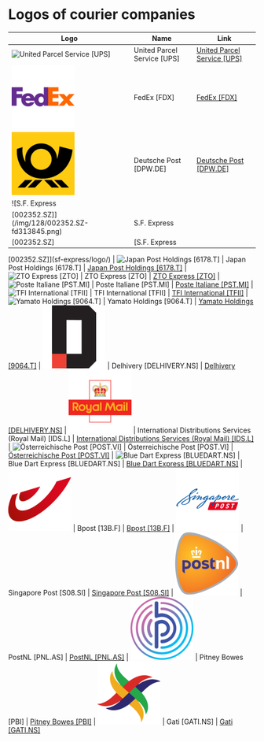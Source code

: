 # Logos of courier companies

| Logo | Name  | Link |
| ---- | ----  | ---- |
| ![United Parcel Service [UPS]](/img/128/UPS-631a3677.png) | United Parcel Service [UPS] | [United Parcel Service [UPS]](ups/logo/)
| ![FedEx [FDX]](/img/128/FDX-1c112468.png) | FedEx [FDX] | [FedEx [FDX]](fedex/logo/)
| ![Deutsche Post [DPW.DE]](/img/128/DPW.DE-2f00a0f1.png) | Deutsche Post [DPW.DE] | [Deutsche Post [DPW.DE]](deutsche-post/logo/)
| ![S.F. Express
 [002352.SZ]](/img/128/002352.SZ-fd313845.png) | S.F. Express
 [002352.SZ] | [S.F. Express
 [002352.SZ]](sf-express/logo/)
| ![Japan Post Holdings
 [6178.T]](/img/128/6178.T-f3041aa5.png) | Japan Post Holdings
 [6178.T] | [Japan Post Holdings
 [6178.T]](japan-post/logo/)
| ![ZTO Express
 [ZTO]](/img/128/ZTO-71cc2b69.png) | ZTO Express
 [ZTO] | [ZTO Express
 [ZTO]](zto-express/logo/)
| ![Poste Italiane
 [PST.MI]](/img/128/PST.MI-7e2dec81.png) | Poste Italiane
 [PST.MI] | [Poste Italiane
 [PST.MI]](poste-italiane/logo/)
| ![TFI International [TFII]](/img/128/TFII-02a1e38d.png) | TFI International [TFII] | [TFI International [TFII]](tfi-international/logo/)
| ![Yamato Holdings [9064.T]](/img/128/9064.T-1c065fdc.png) | Yamato Holdings [9064.T] | [Yamato Holdings [9064.T]](yamato-holdings/logo/)
| ![Delhivery [DELHIVERY.NS]](/img/128/DELHIVERY.NS-3b60d179.png) | Delhivery [DELHIVERY.NS] | [Delhivery [DELHIVERY.NS]](delhivery/logo/)
| ![International Distributions Services (Royal Mail) [IDS.L]](/img/128/IDS.L-e8dc087e.png) | International Distributions Services (Royal Mail) [IDS.L] | [International Distributions Services (Royal Mail) [IDS.L]](royal-mail/logo/)
| ![Österreichische Post
 [POST.VI]](/img/128/POST.VI-5c1c4598.png) | Österreichische Post
 [POST.VI] | [Österreichische Post
 [POST.VI]](austrian-post/logo/)
| ![Blue Dart Express
 [BLUEDART.NS]](/img/128/BLUEDART.NS-92991902.png) | Blue Dart Express
 [BLUEDART.NS] | [Blue Dart Express
 [BLUEDART.NS]](blue-dart-express/logo/)
| ![Bpost [13B.F]](/img/128/13B.F-408df556.png) | Bpost [13B.F] | [Bpost [13B.F]](bpost/logo/)
| ![Singapore Post [S08.SI]](/img/128/S08.SI-38431683.png) | Singapore Post [S08.SI] | [Singapore Post [S08.SI]](singapore-post/logo/)
| ![PostNL [PNL.AS]](/img/128/PNL.AS-e900ff25.png) | PostNL [PNL.AS] | [PostNL [PNL.AS]](postnl/logo/)
| ![Pitney Bowes [PBI]](/img/128/PBI-c2f82155.png) | Pitney Bowes [PBI] | [Pitney Bowes [PBI]](pitney-bowes/logo/)
| ![Gati [GATI.NS]](/img/128/GATI.NS-b0d9c558.png) | Gati [GATI.NS] | [Gati [GATI.NS]](gati/logo/)
